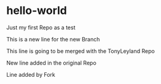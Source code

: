 # hello-world
Just my first Repo as a test

This is a new line for the new Branch

This line is going to be merged with the TonyLeyland Repo

New line added in the original Repo

Line added by Fork
